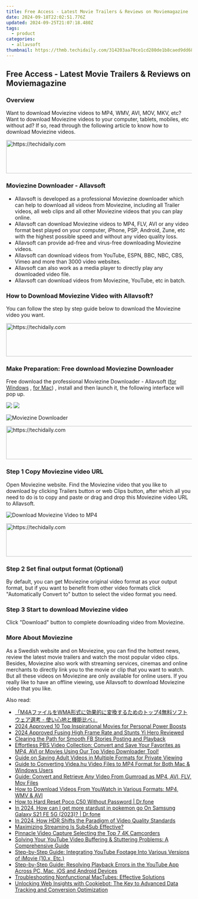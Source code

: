 ```yaml
---
title: Free Access - Latest Movie Trailers & Reviews on Moviemagazine
date: 2024-09-18T22:02:51.776Z
updated: 2024-09-25T21:07:18.480Z
tags:
  - product
categories:
  - allavsoft
thumbnail: https://thmb.techidaily.com/314203aa70ce1cd280de1b8caed9dd68a2d3fe23b8a42bb326b5ec5adab13e40.jpg
---
```


## Free Access - Latest Movie Trailers & Reviews on Moviemagazine

### Overview

Want to download Moviezine videos to MP4, WMV, AVI, MOV, MKV, etc? Want to download Moviezine videos to your computer, tablets, mobiles, etc without ad? If so, read through the following article to know how to download Moviezine videos.

<!-- affiliate ads begin -->
<a href="https://appsumo.8odi.net/c/5597632/2144279/7443" target="_top" id="2144279">
  <img src="//a.impactradius-go.com/display-ad/7443-2144279" border="0" alt="https://techidaily.com" width="728" height="90"/>
</a>
<img height="0" width="0" src="https://appsumo.8odi.net/i/5597632/2144279/7443" style="position:absolute;visibility:hidden;" border="0" />
<!-- affiliate ads end -->

### Moviezine Downloader - Allavsoft

* Allavsoft is developed as a professional Moviezine downloader which can help to download all videos from Moviezine, including all Trailer videos, all web clips and all other Moviezine videos that you can play online.
* Allavsoft can download Moviezine videos to MP4, FLV, AVI or any video format best played on your computer, iPhone, PSP, Android, Zune, etc with the highest possible speed and without any video quality loss.
* Allavsoft can provide ad-free and virus-free downloading Moviezine videos.
* Allavsoft can download videos from YouTube, ESPN, BBC, NBC, CBS, Vimeo and more than 3000 video websites.
* Allavsoft can also work as a media player to directly play any downloaded video file.
* Allavsoft can download videos from Moviezine, YouTube, etc in batch.

### How to Download Moviezine Video with Allavsoft?

You can follow the step by step guide below to download the Moviezine video you want.

<!-- affiliate ads begin -->
<a href="https://appsumo.8odi.net/c/5597632/2087389/7443" target="_top" id="2087389">
  <img src="//a.impactradius-go.com/display-ad/7443-2087389" border="0" alt="https://techidaily.com" width="728" height="90"/>
</a>
<img height="0" width="0" src="https://appsumo.8odi.net/i/5597632/2087389/7443" style="position:absolute;visibility:hidden;" border="0" />
<!-- affiliate ads end -->

### Make Preparation: Free download Moviezine Downloader

Free download the professional Moviezine Downloader - Allavsoft ([for Windows](https://tools.techidaily.com/allavsoft/products/) , [for Mac](https://tools.techidaily.com/allavsoft/products/)) , install and then launch it, the following interface will pop up.

[![](https://www.allavsoft.com/how-to/../images/how-to/free-download-win.jpg)](https://tools.techidaily.com/allavsoft/products/) [![](https://www.allavsoft.com/how-to/../images/how-to/free-download-mac.jpg)](https://tools.techidaily.com/allavsoft/products/)

![Moviezine Downloader](https://www.allavsoft.com/how-to/../images/allavsoft/screen-shot-600.jpg)

<!-- affiliate ads begin -->
<a href="https://ephamedtechinc.pxf.io/c/5597632/2137211/26400" target="_top" id="2137211">
  <img src="//a.impactradius-go.com/display-ad/26400-2137211" border="0" alt="https://techidaily.com" width="728" height="90"/>
</a>
<img height="0" width="0" src="https://ephamedtechinc.pxf.io/i/5597632/2137211/26400" style="position:absolute;visibility:hidden;" border="0" />
<!-- affiliate ads end -->

### Step 1 Copy Moviezine video URL

Open Moviezine website. Find the Moviezine video that you like to download by clicking Trailers button or web Clips button, after which all you need to do is to copy and paste or drag and drop this Moviezine video URL to Allavsoft.

![Download Moviezine Video to MP4](https://www.allavsoft.com/how-to/../images/how-to/download-rtmp-video/download-rtmp-video.jpg)

<!-- affiliate ads begin -->
<a href="https://ephamedtechinc.pxf.io/c/5597632/2137227/26400" target="_top" id="2137227">
  <img src="//a.impactradius-go.com/display-ad/26400-2137227" border="0" alt="https://techidaily.com" width="728" height="90"/>
</a>
<img height="0" width="0" src="https://ephamedtechinc.pxf.io/i/5597632/2137227/26400" style="position:absolute;visibility:hidden;" border="0" />
<!-- affiliate ads end -->

### Step 2 Set final output format (Optional)

By default, you can get Moviezine original video format as your output format, but if you want to benefit from other video formats click "Automatically Convert to" button to select the video format you need.

### Step 3 Start to download Moviezine video

Click "Download" button to complete downloading video from Moviezine.

### More About Moviezine

As a Swedish website and on Moviezine, you can find the hottest news, review the latest movie trailers and watch the most popular video clips. Besides, Moviezine also work with streaming services, cinemas and online merchants to directly link you to the movie or clip that you want to watch. But all these videos on Moviezine are only available for online users. If you really like to have an offline viewing, use Allavsoft to download Moviezine video that you like.

<ins class="adsbygoogle"
     style="display:block"
     data-ad-format="autorelaxed"
     data-ad-client="ca-pub-7571918770474297"
     data-ad-slot="1223367746"></ins>

<ins class="adsbygoogle"
     style="display:block"
     data-ad-client="ca-pub-7571918770474297"
     data-ad-slot="8358498916"
     data-ad-format="auto"
     data-full-width-responsive="true"></ins>

<span class="atpl-alsoreadstyle">Also read:</span>
<div><ul>
<li><a href="https://tech-haven.techidaily.com/m4awma4/"><u>「M4AファイルをWMA形式に効果的に変換するためのトップ4無料ソフトウェア選考 - 使い心地と機能比べ」</u></a></li>
<li><a href="https://fox-hovers.techidaily.com/2024-approved-10-top-inspirational-movies-for-personal-power-boosts/"><u>2024 Approved 10 Top Inspirational Movies for Personal Power Boosts</u></a></li>
<li><a href="https://vp-tips.techidaily.com/2024-approved-fusing-high-frame-rate-and-stunts-yi-hero-reviewed/"><u>2024 Approved Fusing High Frame Rate and Stunts Yi Hero Reviewed</u></a></li>
<li><a href="https://facebook-videos.techidaily.com/clearing-the-path-for-smooth-fb-stories-posting-and-playback/"><u>Clearing the Path for Smooth FB Stories Posting and Playback</u></a></li>
<li><a href="https://fox-sure.techidaily.com/effortless-pbs-video-collection-convert-and-save-your-favorites-as-mp4-avi-or-movies-using-our-top-video-downloader-tool/"><u>Effortless PBS Video Collection: Convert and Save Your Favorites as MP4, AVI or Movies Using Our Top Video Downloader Tool!</u></a></li>
<li><a href="https://fox-sure.techidaily.com/guide-on-saving-adult-videos-in-multiple-formats-for-private-viewing/"><u>Guide on Saving Adult Videos in Multiple Formats for Private Viewing</u></a></li>
<li><a href="https://fox-sure.techidaily.com/guide-to-converting-videahu-video-files-to-mp4-format-for-both-mac-and-windows-users/"><u>Guide to Converting Videa.hu Video Files to MP4 Format for Both Mac & Windows Users</u></a></li>
<li><a href="https://fox-sure.techidaily.com/guide-convert-and-retrieve-any-video-from-gumroad-as-mp4-avi-flv-mov-files/"><u>Guide: Convert and Retrieve Any Video From Gumroad as MP4, AVI, FLV, Mov Files</u></a></li>
<li><a href="https://fox-sure.techidaily.com/how-to-download-videos-from-youwatch-in-various-formats-mp4-wmv-and-avi/"><u>How to Download Videos From YouWatch in Various Formats: MP4, WMV & AVI</u></a></li>
<li><a href="https://techidaily.com/how-to-hard-reset-poco-c50-without-password-drfone-by-drfone-reset-android-reset-android/"><u>How to Hard Reset Poco C50 Without Password | Dr.fone</u></a></li>
<li><a href="https://change-location.techidaily.com/in-2024-how-can-i-get-more-stardust-in-pokemon-go-on-samsung-galaxy-s21-fe-5g-2023-drfone-by-drfone-virtual-android/"><u>In 2024, How can I get more stardust in pokemon go On Samsung Galaxy S21 FE 5G (2023)? | Dr.fone</u></a></li>
<li><a href="https://some-knowledge.techidaily.com/in-2024-how-hdr-shifts-the-paradigm-of-video-quality-standards/"><u>In 2024, How HDR Shifts the Paradigm of Video Quality Standards</u></a></li>
<li><a href="https://youtube-docs.techidaily.com/izing-streaming-is-sub4sub-effective/"><u>Maximizing Streaming Is Sub4Sub Effective?</u></a></li>
<li><a href="https://extra-lessons.techidaily.com/pinnacle-video-capture-selecting-the-top-7-4k-camcorders/"><u>Pinnacle Video Capture Selecting the Top 7 4K Camcorders</u></a></li>
<li><a href="https://fox-sure.techidaily.com/solving-your-youtube-video-buffering-and-stuttering-problems-a-comprehensive-guide/"><u>Solving Your YouTube Video Buffering & Stuttering Problems: A Comprehensive Guide</u></a></li>
<li><a href="https://fox-sure.techidaily.com/step-by-step-guide-integrating-youtube-footage-into-various-versions-of-imovie-10x-etc/"><u>Step-by-Step Guide: Integrating YouTube Footage Into Various Versions of iMovie (10.x, Etc.)</u></a></li>
<li><a href="https://fox-sure.techidaily.com/step-by-step-guide-resolving-playback-errors-in-the-youtube-app-across-pc-mac-ios-and-android-devices/"><u>Step-by-Step Guide: Resolving Playback Errors in the YouTube App Across PC, Mac, iOS and Android Devices</u></a></li>
<li><a href="https://fox-sure.techidaily.com/troubleshooting-nonfunctional-mactubes-effective-solutions/"><u>Troubleshooting Nonfunctional MacTubes: Effective Solutions</u></a></li>
<li><a href="https://some-tips.techidaily.com/unlocking-web-insights-with-cookiebot-the-key-to-advanced-data-tracking-and-conversion-optimization/"><u>Unlocking Web Insights with Cookiebot: The Key to Advanced Data Tracking and Conversion Optimization</u></a></li>
</ul></div>

